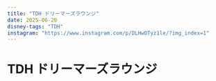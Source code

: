 ```yaml
---
title: "TDH ドリーマーズラウンジ"
date: 2025-06-20
disney-tags: "TDH"
instagram: "https://www.instagram.com/p/DLHwOTyz1le/?img_index=1"
---
```


# TDH ドリーマーズラウンジ 